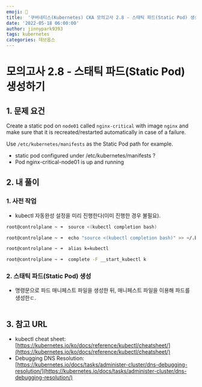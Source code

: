 ```yaml
---
emoji: 🔧
title:  '쿠버네티스(Kubernetes) CKA 모의고사 2.8 - 스태틱 파드(Static Pod) 생성하기'
date: '2022-05-18 06:00:00'
author: jinnypark9393
tags: kubernetes
categories: 데브옵스
---
```


# 모의고사 2.8 - 스태틱 파드(Static Pod) 생성하기

## 1. 문제 요건

Create a static pod on `node01` called `nginx-critical` with image `nginx` and make sure that it is recreated/restarted automatically in case of a failure.

Use `/etc/kubernetes/manifests` as the Static Pod path for example.

- static pod configured under /etc/kubernetes/manifests ?
- Pod nginx-critical-node01 is up and running

## 2. 내 풀이

### 1. 사전 작업

- kubectl 자동완성 설정을 미리 진행한다(이미 진행한 경우 불필요).

```bash
root@controlplane ~ ➜  source <(kubectl completion bash)

root@controlplane ~ ➜  echo "source <(kubectl completion bash)" >> ~/.bashrc 

root@controlplane ~ ➜  alias k=kubectl

root@controlplane ~ ➜  complete -F __start_kubectl k
```

### 2. 스태틱 파드(Static Pod) 생성

- 명령문으로 파드 매니페스트 파일을 생성한 뒤, 매니페스트 파일을 이용해 파드를 생성한ㄷ.

```bash

```

## 3. 참고 URL

- kubectl cheat sheet: [https://kubernetes.io/ko/docs/reference/kubectl/cheatsheet/](https://kubernetes.io/ko/docs/reference/kubectl/cheatsheet/)
- Debugging DNS Resolution: [https://kubernetes.io/docs/tasks/administer-cluster/dns-debugging-resolution/](https://kubernetes.io/docs/tasks/administer-cluster/dns-debugging-resolution/)
  
<br/>